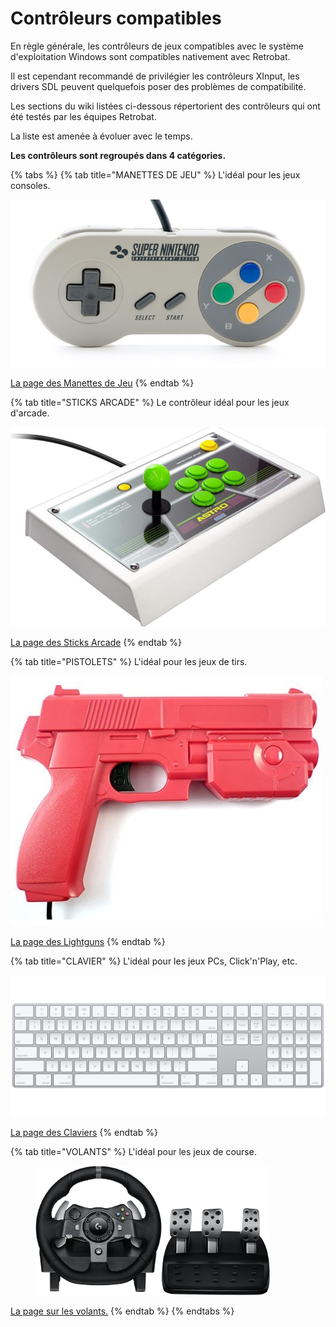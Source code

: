 # Contrôleurs compatibles

En règle générale, les contrôleurs de jeux compatibles avec le système d'exploitation Windows sont compatibles nativement avec Retrobat.&#x20;

Il est cependant recommandé de privilégier les contrôleurs XInput, les drivers SDL peuvent quelquefois poser des problèmes de compatibilité.



Les sections du wiki listées ci-dessous répertorient des contrôleurs qui ont été testés par les équipes Retrobat.

La liste est amenée à évoluer avec le temps.



**Les contrôleurs sont regroupés dans 4 catégories.**

{% tabs %}
{% tab title="MANETTES DE JEU" %}
L'idéal pour les jeux consoles.

![](<../../.gitbook/assets/image (16).png>)

[La page des Manettes de Jeu](gamepads.md)
{% endtab %}

{% tab title="STICKS ARCADE" %}
Le contrôleur idéal pour les jeux d'arcade.

![](<../../.gitbook/assets/image (34).png>)

[La page des Sticks Arcade](./#aracade-sticks)
{% endtab %}

{% tab title="PISTOLETS" %}
L'idéal pour les jeux de tirs.

![](<../../.gitbook/assets/image (3).png>)

[La page des Lightguns](./#lightguns)
{% endtab %}

{% tab title="CLAVIER" %}
L'idéal pour les jeux PCs, Click'n'Play, etc.

![](<../../.gitbook/assets/image (22).png>)

[La page des Claviers](./#keyboard)
{% endtab %}

{% tab title="VOLANTS" %}
L'idéal pour les jeux de course.

<div align="left">

<figure><img src="../../.gitbook/assets/image.png" alt="" width="375"><figcaption></figcaption></figure>

</div>

[La page sur les volants.](volants.md)
{% endtab %}
{% endtabs %}

